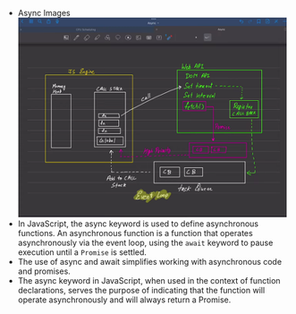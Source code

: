 - Async Images
![Alt text](image.png) 
- In JavaScript, the async keyword is used to define asynchronous functions. An asynchronous function is a function that operates asynchronously via the event loop, using the ```await```  keyword to pause execution until a ```Promise```  is settled. 
- The use of async and await simplifies working with asynchronous code and promises.
- The async keyword in JavaScript, when used in the context of function declarations, serves the purpose of indicating that the function will operate asynchronously and will always return a Promise. 